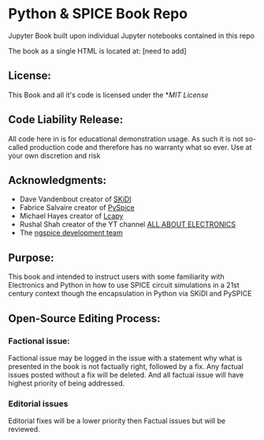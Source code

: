# Python & SPICE Book Repo

Jupyter Book built upon individual Jupyter notebooks contained in this repo

The book as a single HTML is located at: [need to add]

## License:
This Book and all it's code is licensed under the **MIT License*

## Code Liability Release:
All code here in is for educational demonstration usage. As such it is not so-called production code and therefore has no warranty what so ever. Use at your own discretion and risk

## Acknowledgments:

- Dave Vandenbout creator of [SKiDl](https://github.com/xesscorp/skidl)
- Fabrice Salvaire creator of [PySpice](https://github.com/FabriceSalvaire/PySpice)
- Michael Hayes creator of [Lcapy](https://github.com/mph-/lcapy)
- Rushal Shah creator of the YT channel [ALL ABOUT ELECTRONICS](https://www.youtube.com/c/ALLABOUTELECTRONICS/featured)
- The [ngspice development team](http://ngspice.sourceforge.net/devel.html)

## Purpose:
This book and intended to instruct users with some familiarity with Electronics and Python in how to use SPICE circuit simulations in a 21st century context though the encapsulation in Python via SKiDl and PySPICE 

## Open-Source Editing Process:
### Factional issue:
Factional issue may be logged in the issue with a statement why what is presented in the book is not factually right, followed by a fix. Any factual issues posted without a fix will be deleted. And all factual issue will have highest priority of being addressed.

### Editorial issues
Editorial fixes will be a lower priority then Factual issues but will be reviewed. 


```python

```
